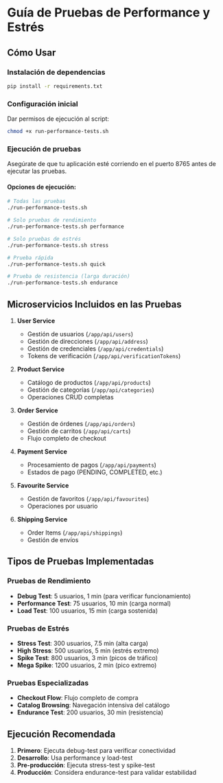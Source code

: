 # Guía de Pruebas de Performance y Estrés

## Cómo Usar

### Instalación de dependencias
```bash
pip install -r requirements.txt
```

### Configuración inicial
Dar permisos de ejecución al script:
```bash
chmod +x run-performance-tests.sh
```

### Ejecución de pruebas
Asegúrate de que tu aplicación esté corriendo en el puerto 8765 antes de ejecutar las pruebas.

#### Opciones de ejecución:
```bash
# Todas las pruebas
./run-performance-tests.sh

# Solo pruebas de rendimiento
./run-performance-tests.sh performance

# Solo pruebas de estrés
./run-performance-tests.sh stress

# Prueba rápida
./run-performance-tests.sh quick

# Prueba de resistencia (larga duración)
./run-performance-tests.sh endurance
```

## Microservicios Incluidos en las Pruebas

1. **User Service**
   - Gestión de usuarios (`/app/api/users`)
   - Gestión de direcciones (`/app/api/address`)
   - Gestión de credenciales (`/app/api/credentials`)
   - Tokens de verificación (`/app/api/verificationTokens`)

2. **Product Service**
   - Catálogo de productos (`/app/api/products`)
   - Gestión de categorías (`/app/api/categories`)
   - Operaciones CRUD completas

3. **Order Service**
   - Gestión de órdenes (`/app/api/orders`)
   - Gestión de carritos (`/app/api/carts`)
   - Flujo completo de checkout

4. **Payment Service**
   - Procesamiento de pagos (`/app/api/payments`)
   - Estados de pago (PENDING, COMPLETED, etc.)

5. **Favourite Service**
   - Gestión de favoritos (`/app/api/favourites`)
   - Operaciones por usuario

6. **Shipping Service**
   - Order Items (`/app/api/shippings`)
   - Gestión de envíos

## Tipos de Pruebas Implementadas

### Pruebas de Rendimiento
- **Debug Test**: 5 usuarios, 1 min (para verificar funcionamiento)
- **Performance Test**: 75 usuarios, 10 min (carga normal)
- **Load Test**: 100 usuarios, 15 min (carga sostenida)

### Pruebas de Estrés
- **Stress Test**: 300 usuarios, 7.5 min (alta carga)
- **High Stress**: 500 usuarios, 5 min (estrés extremo)
- **Spike Test**: 800 usuarios, 3 min (picos de tráfico)
- **Mega Spike**: 1200 usuarios, 2 min (pico extremo)

### Pruebas Especializadas
- **Checkout Flow**: Flujo completo de compra
- **Catalog Browsing**: Navegación intensiva del catálogo
- **Endurance Test**: 200 usuarios, 30 min (resistencia)

## Ejecución Recomendada
1. **Primero**: Ejecuta debug-test para verificar conectividad
2. **Desarrollo**: Usa performance y load-test
3. **Pre-producción**: Ejecuta stress-test y spike-test
4. **Producción**: Considera endurance-test para validar estabilidad